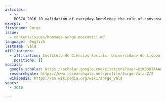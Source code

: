```yaml
---
articles:
  - >-
    MOSCO_2016_10_validation-of-everyday-knowledge-the-role-of-consensus-and-perceived-heterogeneity
exerpt: ''
firstname: Jorge
issue:
  - content/issues/hommage-serge-moscovici.md
language:  English
lastname: Vala
affiliations:
  - affiliation: Instituto de Ciências Sociais, Universidade de Lisboa, Portugal
    positions: []
socials:
  google_scholar: https://scholar.google.com/citations?user=kiK0oUIAAAAJ&hl=pt-PT
  researchgate: https://www.researchgate.net/profile/Jorge-Vala-2/2
  wikipedia: https://en.wikipedia.org/wiki/Jorge_Vala
years:
  - 2016

---
```

